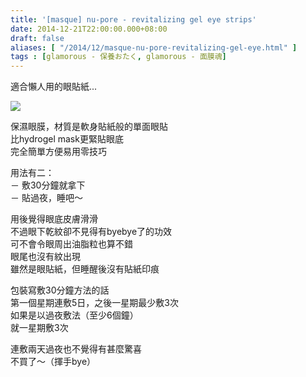 ```yaml
---
title: '[masque] nu-pore - revitalizing gel eye strips'
date: 2014-12-21T22:00:00.000+08:00
draft: false
aliases: [ "/2014/12/masque-nu-pore-revitalizing-gel-eye.html" ]
tags : [glamorous - 保養おたく, glamorous - 面膜魂]
---
```


適合懶人用的眼貼紙...  

![](/images/nuporegel.jpg)

保濕眼膜，材質是軟身貼紙般的單面眼貼  
比hydrogel mask更緊貼眼底  
完全簡單方便易用零技巧  
  
用法有二：  
－ 敷30分鐘就拿下  
－ 貼過夜，睡吧～  
  
用後覺得眼底皮膚滑滑  
不過眼下乾紋卻不見得有byebye了的功效  
可不會令眼周出油脂粒也算不錯  
眼尾也沒有紋出現  
雖然是眼貼紙，但睡醒後沒有貼紙印痕  
  
包裝寫敷30分鐘方法的話  
第一個星期連敷5日，之後一星期最少敷3次  
如果是以過夜敷法（至少6個鐘）  
就一星期敷3次  
  
連敷兩天過夜也不覺得有甚麼驚喜  
不買了～（揮手bye）

